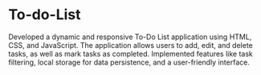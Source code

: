 # To-do-List
Developed a dynamic and responsive To-Do List application using HTML, CSS, and JavaScript. The application allows users to add, edit, and delete tasks, as well as mark tasks as completed. Implemented features like task filtering, local storage for data persistence, and a user-friendly interface.
